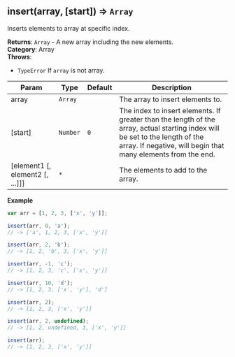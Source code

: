<a name="insert"></a>

## insert(array, [start]) ⇒ <code>Array</code>
Inserts elements to array at specific index.

**Returns**: <code>Array</code> - A new array including the new elements.  
**Category**: Array  
**Throws**:

- <code>TypeError</code> If `array` is not array.


| Param | Type | Default | Description |
| --- | --- | --- | --- |
| array | <code>Array</code> |  | The array to insert elements to. |
| [start] | <code>Number</code> | <code>0</code> | The index to insert elements.        If greater than the length of the array, actual starting index will be set to the length of the array.        If negative, will begin that many elements from the end. |
| [element1 [, element2 [, ...]]] | <code>\*</code> |  | The elements to add to the array. |

**Example**  
```js
var arr = [1, 2, 3, ['x', 'y']];

insert(arr, 0, 'a');
// -> ['a', 1, 2, 3, ['x', 'y']]

insert(arr, 2, 'b');
// -> [1, 2, 'b', 3, ['x', 'y']]

insert(arr, -1, 'c');
// -> [1, 2, 3, 'c', ['x', 'y']]

insert(arr, 10, 'd');
// -> [1, 2, 3, ['x', 'y'], 'd']

insert(arr, 2);
// -> [1, 2, 3, ['x', 'y']]

insert(arr, 2, undefined);
// -> [1, 2, undefined, 3, ['x', 'y']]

insert(arr);
// -> [1, 2, 3, ['x', 'y']]
```
